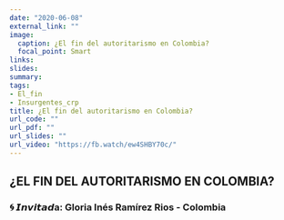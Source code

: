 ```yaml
---
date: "2020-06-08"
external_link: ""
image:
  caption: ¿El fin del autoritarismo en Colombia?
  focal_point: Smart
links:
slides: 
summary: 
tags:
- El_fin
- Insurgentes_crp
title: ¿El fin del autoritarismo en Colombia?
url_code: ""
url_pdf: ""
url_slides: ""
url_video: "https://fb.watch/ew4SHBY70c/"
---
```


## ¿EL FIN DEL AUTORITARISMO EN COLOMBIA?
### 🌀 𝙄𝙣𝙫𝙞𝙩𝙖𝙙a: Gloria Inés Ramírez Rios - Colombia